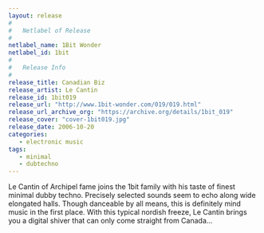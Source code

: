 ```yaml
---
layout: release
#
#   Netlabel of Release
#
netlabel_name: 1Bit Wonder
netlabel_id: 1bit
#
#   Release Info
#
release_title: Canadian Biz
release_artist: Le Cantin
release_id: 1bit019
release_url: "http://www.1bit-wonder.com/019/019.html"
release_url_archive_org: "https://archive.org/details/1bit_019"
release_cover: "cover-1bit019.jpg"
release_date: 2006-10-20
categories:
   - electronic music
tags:
   - minimal
   - dubtechno
---
```

Le Cantin of Archipel fame joins the 1bit family with his taste of finest minimal dubby techno. Precisely selected sounds seem to echo along wide elongated halls. Though danceable by all means, this is definitely mind music in the first place. With this typical nordish freeze, Le Cantin brings you a digital shiver that can only come straight from Canada...